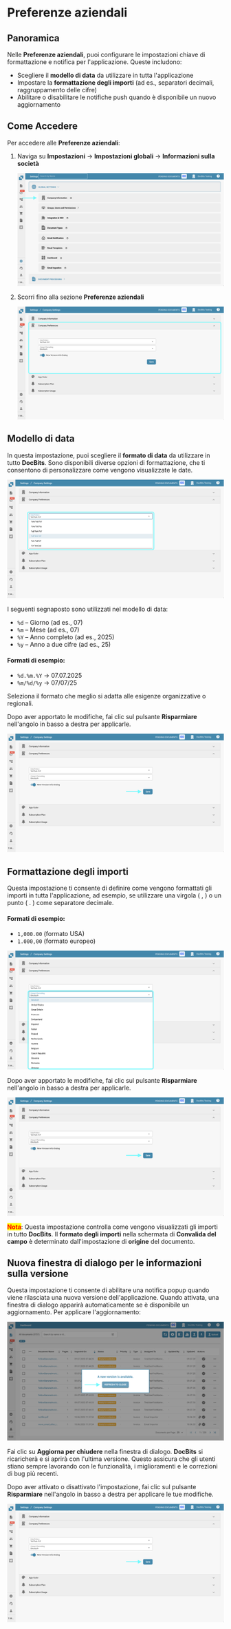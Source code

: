 # Preferenze aziendali

## Panoramica

Nelle **Preferenze aziendali**, puoi configurare le impostazioni chiave di formattazione e notifica per l'applicazione. Queste includono:

* Scegliere il **modello di data** da utilizzare in tutta l'applicazione
* Impostare la **formattazione degli importi** (ad es., separatori decimali, raggruppamento delle cifre)
* Abilitare o disabilitare le notifiche push quando è disponibile un nuovo aggiornamento

## Come Accedere

Per accedere alle **Preferenze aziendali**:

1.  Naviga su **Impostazioni** → **Impostazioni globali** → **Informazioni sulla società**

    ![](https://raw.githubusercontent.com/Fellow-Consulting-AG/docbits/refs/heads/main/readme/.gitbook/assets/settings_company_information.png)
2.  Scorri fino alla sezione **Preferenze aziendali**

    ![](https://raw.githubusercontent.com/Fellow-Consulting-AG/docbits/refs/heads/main/readme/.gitbook/assets/company_preferences_1.png)

## Modello di data

In questa impostazione, puoi scegliere il **formato di data** da utilizzare in tutto **DocBits**. Sono disponibili diverse opzioni di formattazione, che ti consentono di personalizzare come vengono visualizzate le date.

![](https://raw.githubusercontent.com/Fellow-Consulting-AG/docbits/refs/heads/main/readme/.gitbook/assets/company_preferences_2.png)

I seguenti segnaposto sono utilizzati nel modello di data:

* `%d` – Giorno (ad es., 07)
* `%m` – Mese (ad es., 07)
* `%Y` – Anno completo (ad es., 2025)
* `%y` – Anno a due cifre (ad es., 25)

#### **Formati di esempio:**

* `%d.%m.%Y` → 07.07.2025
* `%m/%d/%y` → 07/07/25

Seleziona il formato che meglio si adatta alle esigenze organizzative o regionali.

Dopo aver apportato le modifiche, fai clic sul pulsante **Risparmiare** nell'angolo in basso a destra per applicarle.

![](https://raw.githubusercontent.com/Fellow-Consulting-AG/docbits/refs/heads/main/readme/.gitbook/assets/company_preferences_5.png)

## Formattazione degli importi

Questa impostazione ti consente di definire come vengono formattati gli importi in tutta l'applicazione, ad esempio, se utilizzare una virgola ( , ) o un punto ( . ) come separatore decimale.

#### **Formati di esempio:**

* `1,000.00` (formato USA)
* `1.000,00` (formato europeo)

![](https://raw.githubusercontent.com/Fellow-Consulting-AG/docbits/refs/heads/main/readme/.gitbook/assets/company_preferences_3.png)

Dopo aver apportato le modifiche, fai clic sul pulsante **Risparmiare** nell'angolo in basso a destra per applicarle.

![](https://raw.githubusercontent.com/Fellow-Consulting-AG/docbits/refs/heads/main/readme/.gitbook/assets/company_preferences_5.png)

<mark style="color:red;">**Nota**</mark>: Questa impostazione controlla come vengono visualizzati gli importi in tutto **DocBits**. Il **formato degli importi** nella schermata di **Convalida del campo** è determinato dall'impostazione di **origine** del documento.

## Nuova finestra di dialogo per le informazioni sulla versione

Questa impostazione ti consente di abilitare una notifica popup quando viene rilasciata una nuova versione dell'applicazione. Quando attivata, una finestra di dialogo apparirà automaticamente se è disponibile un aggiornamento. Per applicare l'aggiornamento:

![](https://raw.githubusercontent.com/Fellow-Consulting-AG/docbits/refs/heads/main/readme/.gitbook/assets/company_preferences_4.png)

Fai clic su **Aggiorna per chiudere** nella finestra di dialogo. **DocBits** si ricaricherà e si aprirà con l'ultima versione. Questo assicura che gli utenti stiano sempre lavorando con le funzionalità, i miglioramenti e le correzioni di bug più recenti.

Dopo aver attivato o disattivato l'impostazione, fai clic sul pulsante **Risparmiare** nell'angolo in basso a destra per applicare le tue modifiche.

![](https://raw.githubusercontent.com/Fellow-Consulting-AG/docbits/refs/heads/main/readme/.gitbook/assets/company_preferences_5.png)
